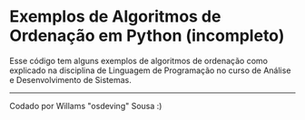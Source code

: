 # Exemplos de Algoritmos de Ordenação em Python (incompleto)


Esse código tem alguns exemplos de algoritmos de ordenação como explicado na disciplina de Linguagem de Programação no curso de Análise e Desenvolvimento de Sistemas.

---

Codado por Willams "osdeving" Sousa :)
